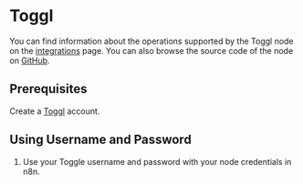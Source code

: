 # Toggl

You can find information about the operations supported by the Toggl node on the [integrations](https://n8n.io/integrations/n8n-nodes-base.togglTrigger) page. You can also browse the source code of the node on [GitHub](https://github.com/n8n-io/n8n/tree/master/packages/nodes-base/nodes/Toggl).


## Prerequisites

Create a [Toggl](https://toggl.com/) account.

## Using Username and Password

1. Use your Toggle username and password with your node credentials in n8n.
